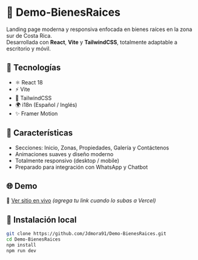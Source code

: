 # 🏡 Demo-BienesRaices

Landing page moderna y responsiva enfocada en bienes raíces en la zona sur de Costa Rica.  
Desarrollada con **React**, **Vite** y **TailwindCSS**, totalmente adaptable a escritorio y móvil.  

## 🚀 Tecnologías
- ⚛️ React 18  
- ⚡ Vite  
- 🎨 TailwindCSS  
- 🌍 i18n (Español / Inglés)  
- ✨ Framer Motion  

## 📸 Características
- Secciones: Inicio, Zonas, Propiedades, Galería y Contáctenos  
- Animaciones suaves y diseño moderno  
- Totalmente responsivo (desktop / mobile)  
- Preparado para integración con WhatsApp y Chatbot  

## 🌐 Demo
🔗 [Ver sitio en vivo](https://demo-bienesraices.vercel.app) *(agrega tu link cuando lo subas a Vercel)*  

## 📁 Instalación local
```bash
git clone https://github.com/Jdmora91/Demo-BienesRaices.git
cd Demo-BienesRaices
npm install
npm run dev
